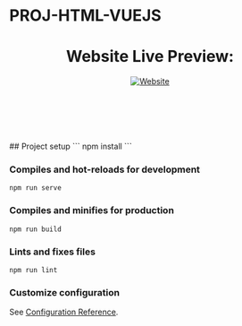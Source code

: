 <h1>PROJ-HTML-VUEJS</h1
<div>
  <h1 align="center">Website Live Preview:</h1>
  <p align="center"><a href="https://simone823.github.io/proj-html-vuejs/"><img alt="Website" src="https://img.shields.io/website?label=CLICK&style=for-the-badge&up_color=green&up_message=Live%20demo&url=https%3A%2F%2Fproj-html-vuejs-simone-daglio.netlify.app%2F"></a></p>
</div>


  
  
<br>
<br>
<br>
<br>
<br>  
## Project setup
```
npm install
```

### Compiles and hot-reloads for development
```
npm run serve
```

### Compiles and minifies for production
```
npm run build
```

### Lints and fixes files
```
npm run lint
```

### Customize configuration
See [Configuration Reference](https://cli.vuejs.org/config/).
